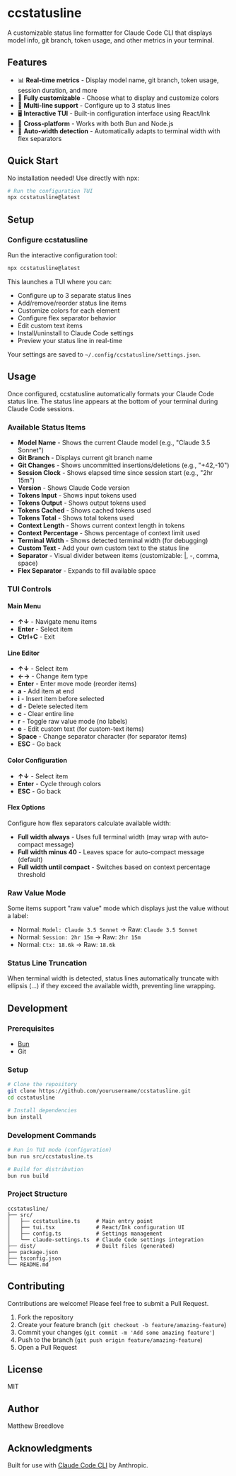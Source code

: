 # ccstatusline

A customizable status line formatter for Claude Code CLI that displays model info, git branch, token usage, and other metrics in your terminal.

## Features

- 📊 **Real-time metrics** - Display model name, git branch, token usage, session duration, and more
- 🎨 **Fully customizable** - Choose what to display and customize colors
- 📐 **Multi-line support** - Configure up to 3 status lines
- 🖥️ **Interactive TUI** - Built-in configuration interface using React/Ink
- 🚀 **Cross-platform** - Works with both Bun and Node.js
- 📏 **Auto-width detection** - Automatically adapts to terminal width with flex separators

## Quick Start

No installation needed! Use directly with npx:

```bash
# Run the configuration TUI
npx ccstatusline@latest
```

## Setup

### Configure ccstatusline

Run the interactive configuration tool:

```bash
npx ccstatusline@latest
```

This launches a TUI where you can:
- Configure up to 3 separate status lines
- Add/remove/reorder status line items
- Customize colors for each element
- Configure flex separator behavior
- Edit custom text items
- Install/uninstall to Claude Code settings
- Preview your status line in real-time

Your settings are saved to `~/.config/ccstatusline/settings.json`.

## Usage

Once configured, ccstatusline automatically formats your Claude Code status line. The status line appears at the bottom of your terminal during Claude Code sessions.

### Available Status Items

- **Model Name** - Shows the current Claude model (e.g., "Claude 3.5 Sonnet")
- **Git Branch** - Displays current git branch name
- **Git Changes** - Shows uncommitted insertions/deletions (e.g., "+42,-10")
- **Session Clock** - Shows elapsed time since session start (e.g., "2hr 15m")
- **Version** - Shows Claude Code version
- **Tokens Input** - Shows input tokens used
- **Tokens Output** - Shows output tokens used
- **Tokens Cached** - Shows cached tokens used
- **Tokens Total** - Shows total tokens used
- **Context Length** - Shows current context length in tokens
- **Context Percentage** - Shows percentage of context limit used
- **Terminal Width** - Shows detected terminal width (for debugging)
- **Custom Text** - Add your own custom text to the status line
- **Separator** - Visual divider between items (customizable: |, -, comma, space)
- **Flex Separator** - Expands to fill available space

### TUI Controls

#### Main Menu
- **↑↓** - Navigate menu items
- **Enter** - Select item
- **Ctrl+C** - Exit

#### Line Editor
- **↑↓** - Select item
- **←→** - Change item type
- **Enter** - Enter move mode (reorder items)
- **a** - Add item at end
- **i** - Insert item before selected
- **d** - Delete selected item
- **c** - Clear entire line
- **r** - Toggle raw value mode (no labels)
- **e** - Edit custom text (for custom-text items)
- **Space** - Change separator character (for separator items)
- **ESC** - Go back

#### Color Configuration
- **↑↓** - Select item
- **Enter** - Cycle through colors
- **ESC** - Go back

#### Flex Options
Configure how flex separators calculate available width:
- **Full width always** - Uses full terminal width (may wrap with auto-compact message)
- **Full width minus 40** - Leaves space for auto-compact message (default)
- **Full width until compact** - Switches based on context percentage threshold

### Raw Value Mode

Some items support "raw value" mode which displays just the value without a label:
- Normal: `Model: Claude 3.5 Sonnet` → Raw: `Claude 3.5 Sonnet`
- Normal: `Session: 2hr 15m` → Raw: `2hr 15m`
- Normal: `Ctx: 18.6k` → Raw: `18.6k`

### Status Line Truncation

When terminal width is detected, status lines automatically truncate with ellipsis (...) if they exceed the available width, preventing line wrapping.

## Development

### Prerequisites

- [Bun](https://bun.sh)
- Git

### Setup

```bash
# Clone the repository
git clone https://github.com/yourusername/ccstatusline.git
cd ccstatusline

# Install dependencies
bun install
```

### Development Commands

```bash
# Run in TUI mode (configuration)
bun run src/ccstatusline.ts

# Build for distribution
bun run build
```

### Project Structure

```
ccstatusline/
├── src/
│   ├── ccstatusline.ts     # Main entry point
│   ├── tui.tsx             # React/Ink configuration UI
│   ├── config.ts           # Settings management
│   └── claude-settings.ts  # Claude Code settings integration
├── dist/                   # Built files (generated)
├── package.json
├── tsconfig.json
└── README.md
```
## Contributing

Contributions are welcome! Please feel free to submit a Pull Request.

1. Fork the repository
2. Create your feature branch (`git checkout -b feature/amazing-feature`)
3. Commit your changes (`git commit -m 'Add some amazing feature'`)
4. Push to the branch (`git push origin feature/amazing-feature`)
5. Open a Pull Request

## License

MIT

## Author

Matthew Breedlove

## Acknowledgments

Built for use with [Claude Code CLI](https://claude.ai/code) by Anthropic.
